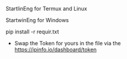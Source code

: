 StartlinEng for Termux and Linux

StartwinEng for Windows

pip install -r requir.txt

+ Swap the Token for yours in the file via the https://ipinfo.io/dashboard/token
